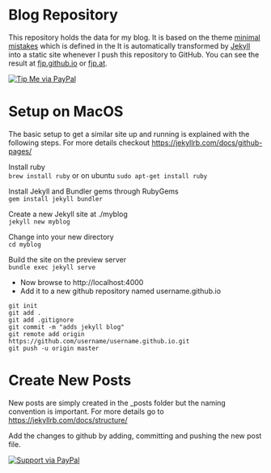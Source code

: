 # Blog Repository

This repository holds the data for my blog. It is based on the theme [minimal mistakes](https://mmistakes.github.io/minimal-mistakes/) which is defined in the 
It is automatically transformed by [Jekyll](http://github.com/mojombo/jekyll) into a static site whenever I push this repository to GitHub.
You can see the result at [fjp.github.io](fjp.github.io) or [fjp.at](https://fjp.at).

[![Tip Me via PayPal](https://img.shields.io/badge/PayPal-tip%20me-green.svg?logo=paypal)](https://www.paypal.me/fpucher)

# Setup on MacOS

The basic setup to get a similar site up and running is explained with the following steps.
For more details checkout https://jekyllrb.com/docs/github-pages/

Install ruby  
`brew install ruby` or on ubuntu `sudo apt-get install ruby`

Install Jekyll and Bundler gems through RubyGems  
`gem install jekyll bundler`

Create a new Jekyll site at ./myblog  
`jekyll new myblog`

Change into your new directory  
`cd myblog`

Build the site on the preview server  
`bundle exec jekyll serve`

- Now browse to http://localhost:4000
- Add it to a new github repository named username.github.io

```
git init
git add .
git add .gitignore
git commit -m "adds jekyll blog"
git remote add origin https://github.com/username/username.github.io.git
git push -u origin master
```
# Create New Posts


New posts are simply created in the _posts folder but the naming convention is important.
For more details go to https://jekyllrb.com/docs/structure/

Add the changes to github by adding, committing and pushing the new post file.


[![Support via PayPal](https://cdn.jsdelivr.net/gh/twolfson/paypal-github-button@1.0.0/dist/button.svg)](https://www.paypal.me/fpucher)
